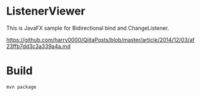 ListenerViewer
==============

This is JavaFX sample for Bidirectional bind and ChangeListener.

https://github.com/harry0000/QiitaPosts/blob/master/article/2014/12/03/af23ffb7dd3c3a339a4a.md

Build
==============

`mvn package`
